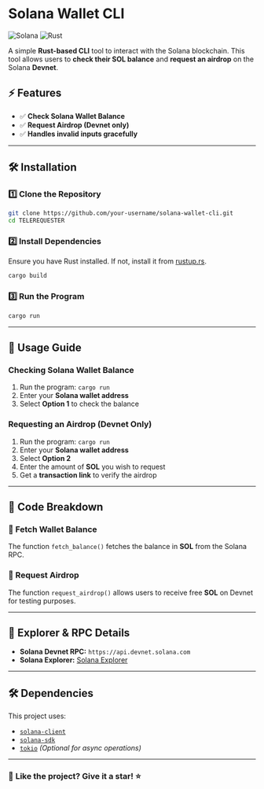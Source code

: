 # Solana Wallet CLI

![Solana](https://img.shields.io/badge/Solana-Blockchain-green)
![Rust](https://img.shields.io/badge/Rust-Programming_Language-orange)

A simple **Rust-based CLI** tool to interact with the Solana blockchain. This tool allows users to **check their SOL balance** and **request an airdrop** on the Solana **Devnet**.

## ⚡ Features
- ✅ **Check Solana Wallet Balance**
- ✅ **Request Airdrop (Devnet only)**
- ✅ **Handles invalid inputs gracefully**

---

## 🛠 Installation

### **1️⃣ Clone the Repository**
```bash
git clone https://github.com/your-username/solana-wallet-cli.git
cd TELEREQUESTER
```

### **2️⃣ Install Dependencies**
Ensure you have Rust installed. If not, install it from [rustup.rs](https://rustup.rs/).

```bash
cargo build
```

### **3️⃣ Run the Program**
```bash
cargo run
```

---

## 🚀 Usage Guide

### **Checking Solana Wallet Balance**
1. Run the program: `cargo run`
2. Enter your **Solana wallet address**
3. Select **Option 1** to check the balance

### **Requesting an Airdrop (Devnet Only)**
1. Run the program: `cargo run`
2. Enter your **Solana wallet address**
3. Select **Option 2**
4. Enter the amount of **SOL** you wish to request
5. Get a **transaction link** to verify the airdrop

---

## 📜 Code Breakdown

### **🔹 Fetch Wallet Balance**
The function `fetch_balance()` fetches the balance in **SOL** from the Solana RPC.

### **🔹 Request Airdrop**
The function `request_airdrop()` allows users to receive free **SOL** on Devnet for testing purposes.

---

## 🔗 Explorer & RPC Details
- **Solana Devnet RPC:** `https://api.devnet.solana.com`
- **Solana Explorer:** [Solana Explorer](https://explorer.solana.com/?cluster=devnet)

---

## 🛠 Dependencies
This project uses:
- [`solana-client`](https://docs.rs/solana-client/latest/solana_client/)
- [`solana-sdk`](https://docs.rs/solana-sdk/latest/solana_sdk/)
- [`tokio`](https://tokio.rs/) *(Optional for async operations)*


---

### 🌟 **Like the project? Give it a star! ⭐**